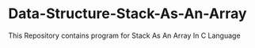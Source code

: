 # Data-Structure-Stack-As-An-Array
This Repository contains program for Stack As An Array In C Language


